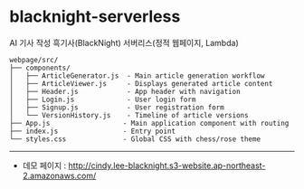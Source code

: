 # blacknight-serverless
AI 기사 작성 흑기사(BlackNight) 서버리스(정적 웹페이지, Lambda)

```
webpage/src/
├── components/
│   ├── ArticleGenerator.js  - Main article generation workflow
│   ├── ArticleViewer.js     - Displays generated article content
│   ├── Header.js            - App header with navigation
│   ├── Login.js             - User login form
│   ├── Signup.js            - User registration form
│   └── VersionHistory.js    - Timeline of article versions
├── App.js                  - Main application component with routing
├── index.js                - Entry point
└── styles.css              - Global CSS with chess/rose theme
```

---
* 데모 페이지 : http://cindy.lee-blacknight.s3-website.ap-northeast-2.amazonaws.com/
